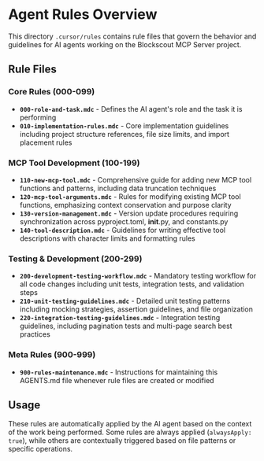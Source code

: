 # Agent Rules Overview

This directory `.cursor/rules` contains rule files that govern the behavior and guidelines for AI agents working on the Blockscout MCP Server project.

## Rule Files

### Core Rules (000-099)

- **`000-role-and-task.mdc`** - Defines the AI agent's role and the task it is performing
- **`010-implementation-rules.mdc`** - Core implementation guidelines including project structure references, file size limits, and import placement rules

### MCP Tool Development (100-199)

- **`110-new-mcp-tool.mdc`** - Comprehensive guide for adding new MCP tool functions and patterns, including data truncation techniques
- **`120-mcp-tool-arguments.mdc`** - Rules for modifying existing MCP tool functions, emphasizing context conservation and purpose clarity
- **`130-version-management.mdc`** - Version update procedures requiring synchronization across pyproject.toml, __init__.py, and constants.py
- **`140-tool-description.mdc`** - Guidelines for writing effective tool descriptions with character limits and formatting rules

### Testing & Development (200-299)

- **`200-development-testing-workflow.mdc`** - Mandatory testing workflow for all code changes including unit tests, integration tests, and validation steps
- **`210-unit-testing-guidelines.mdc`** - Detailed unit testing patterns including mocking strategies, assertion guidelines, and file organization
- **`220-integration-testing-guidelines.mdc`** - Integration testing guidelines, including pagination tests and multi-page search best practices

### Meta Rules (900-999)

- **`900-rules-maintenance.mdc`** - Instructions for maintaining this AGENTS.md file whenever rule files are created or modified

## Usage

These rules are automatically applied by the AI agent based on the context of the work being performed. Some rules are always applied (`alwaysApply: true`), while others are contextually triggered based on file patterns or specific operations.
